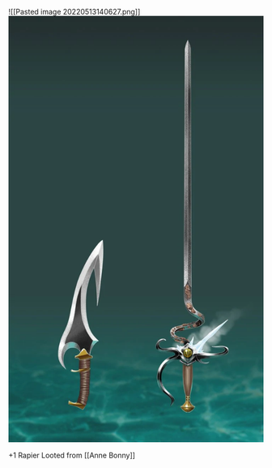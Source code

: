 ![[Pasted image 20220513140627.png]]
<img src="/assets/Pasted image 20220513140627.png"/>

+1 Rapier 
Looted from [[Anne Bonny]]
